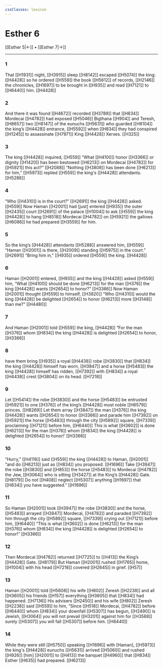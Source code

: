 ```yaml
---
cssClasses: lexicon
---
```


# Esther 6

[[Esther 5|←]] • [[Esther 7|→]]

---

### 1
That [[H1931]] night, [[H3915]] sleep [[H8142]] escaped [[H5074]] the king; [[H4428]] so he ordered [[H559]] the book [[H5612]] of records, [[H2146]] the chronicles, [[H1697]] to be brought in [[H935]] and read [[H7121]] to [[H6440]] him. [[H4428]]

### 2
And there it was found [[H4672]] recorded [[H3789]] that [[H834]] Mordecai [[H4782]] had exposed [[H5046]] Bigthana [[H904]] and Teresh, [[H8657]] two [[H8147]] of the eunuchs [[H5631]] who guarded [[H8104]] the king’s [[H4428]] entrance, [[H5592]] when [[H834]] they had conspired [[H1245]] to assassinate [[H7971]] King [[H4428]] Xerxes. [[H325]]

### 3
The king [[H4428]] inquired, [[H559]] “What [[H4100]] honor [[H3366]] or dignity [[H1420]] has been bestowed [[H6213]] on Mordecai [[H4782]] for [[H5921]] this act?” [[H2088]] “Nothing [[H3808]] has been done [[H6213]] for him,” [[H5973]] replied [[H559]] the king's [[H4428]] attendants. [[H5288]]

### 4
“Who [[H4310]] is in the court?” [[H2691]] the king [[H4428]] asked. [[H559]] Now Haman [[H2001]] had [just] entered [[H935]] the outer [[H2435]] court [[H2691]] of the palace [[H1004]] to ask [[H559]] the king [[H4428]] to hang [[H8518]] Mordecai [[H4782]] on [[H5921]] the gallows [[H6086]] he had prepared [[H3559]] for him. 

### 5
So the king’s [[H4428]] attendants [[H5288]] answered him, [[H559]] “Haman [[H2001]] is there, [[H2009]] standing [[H5975]] in the court.” [[H2691]] “Bring him in,” [[H935]] ordered [[H559]] the king. [[H4428]]

### 6
Haman [[H2001]] entered, [[H935]] and the king [[H4428]] asked [[H559]] him,  “What [[H4100]] should be done [[H6213]] for the man [[H376]] the king [[H4428]] wants [[H2654]] to honor?” [[H3366]] Now Haman [[H2001]] thought [[H559]] to himself, [[H3820]] “Who [[H4310]] would the king [[H4428]] be delighted [[H2654]] to honor [[H6213]] more [[H3148]] than me?” [[H4480]]

### 7
And Haman [[H2001]] told [[H559]] the king, [[H4428]] “For the man [[H376]] whom [[H834]] the king [[H4428]] is delighted [[H2654]] to honor, [[H3366]]

### 8
have them bring [[H935]] a royal [[H4438]] robe [[H3830]] that [[H834]] the king [[H4428]] himself has worn, [[H3847]] and a horse [[H5483]] the king [[H4428]] himself has ridden, [[H7392]] with [[H834]] a royal [[H4438]] crest [[H3804]] on its head. [[H7218]]

### 9
Let [[H5414]] the robe [[H3830]] and the horse [[H5483]] be entrusted [[H5921]] to one [[H376]] of the king’s [[H4428]] most noble [[H6579]] princes. [[H8269]] Let them array [[H3847]] the man [[H376]] the king [[H4428]] wants [[H2654]] to honor [[H3366]] and parade him [[H7392]] on [[H5921]] the horse [[H5483]] through the city [[H5892]] square, [[H7339]] proclaiming [[H7121]] before him, [[H6440]] This is what [[H3602]] is done [[H6213]] for the man [[H376]] whom [[H834]] the king [[H4428]] is delighted [[H2654]] to honor!’ [[H3366]]

### 10
“Hurry,” [[H4116]] said [[H559]] the king [[H4428]] to Haman, [[H2001]] “and do [[H6213]] just as [[H834]] you proposed. [[H1696]] Take [[H3947]] the robe [[H3830]] and [[H853]] the horse [[H5483]] to Mordecai [[H4782]] the Jew, [[H3064]] who is sitting [[H3427]] at the King’s [[H4428]] Gate. [[H8179]] Do not [[H408]] neglect [[H5307]] anything [[H1697]] that [[H834]] you have suggested.” [[H1696]]

### 11
So Haman [[H2001]] took [[H3947]] the robe [[H3830]] and the horse, [[H5483]] arrayed [[H3847]] Mordecai, [[H4782]] and paraded [[H7392]] him through the city [[H5892]] square, [[H7339]] crying out [[H7121]] before him, [[H6440]] “This is what [[H3602]] is done [[H6213]] for the man [[H376]] whom [[H834]] the king [[H4428]] is delighted [[H2654]] to honor!” [[H3366]]

### 12
Then Mordecai [[H4782]] returned [[H7725]] to [[H413]] the King’s [[H4428]] Gate. [[H8179]] But Haman [[H2001]] rushed [[H1765]] home, [[H1004]] with his head [[H7218]] covered [[H2645]] in grief. [[H57]]

### 13
Haman [[H2001]] told [[H5608]] his wife [[H802]] Zeresh [[H2238]] and all [[H3605]] his friends [[H157]] everything [[H3605]] that [[H834]] had happened. [[H7136]] His advisers [[H2450]] and his wife [[H802]] Zeresh [[H2238]] said [[H559]] to him,  “Since [[H518]] Mordecai, [[H4782]] before [[H6440]] whom [[H834]] your downfall [[H5307]] has begun, [[H2490]] is Jewish, [[H3064]] you will not prevail [[H3201]] against him  for [[H3588]] surely [[H5307]] you will fall [[H5307]] before him. [[H6440]]

### 14
While they were still [[H5750]] speaking [[H1696]] with [Haman], [[H5973]] the king's [[H4428]] eunuchs [[H5631]] arrived [[H5060]] and rushed [[H926]] [him] [[H2001]] to [[H413]] the banquet [[H4960]] that [[H834]] Esther [[H635]] had prepared. [[H6213]]

